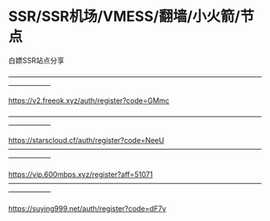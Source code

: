 # SSR/SSR机场/VMESS/翻墙/小火箭/节点
白嫖SSR站点分享


——————————————————————————————————————————  

https://v2.freeok.xyz/auth/register?code=GMmc
                                        
—————————————————————————————————————————— </br>

https://starscloud.cf/auth/register?code=NeeU
</br>
—————————————————————————————————————————— 
</br>
</br>
https://vip.600mbps.xyz/register?aff=51071
</br>
—————————————————————————————————————————— 
</br>
</br>
https://suying999.net/auth/register?code=dF7y
